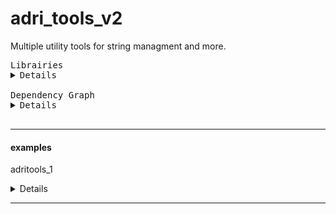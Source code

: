 # adri_tools_v2

Multiple utility tools for string managment and more.


<pre>
Librairies
<details>
adri_tools_v2                   = https://github.com/AdriLighting/adri_tools_v2

esp8266/arduino                 = https://github.com/esp8266/Arduino/tree/master/libraries
</details>
Dependency Graph
<details>
|-- [adri_tools_v2] 1.0.0
|   |-- [ESP8266WiFi] 1.0
|   |-- [LittleFS(esp8266)] 0.1.0</details>
</pre>

<hr>

#### examples

adritools_1
<details>
platformio.ini
<details>
<pre>
[env:nodemcuv2]
platform=espressif8266
board=nodemcuv2
framework=arduino
lib_extra_dirs= ${env.lib_extra_dirs}
[platformio]
src_dir= ${env.src_dir}

</pre>
</details>
<pre>
Librairies
<details>
adri_tools_v2                   = https://github.com/AdriLighting/adri_tools_v2
adri_softLogger                 = https://github.com/AdriLighting/adri_softLogger
adri_tools_v2_serialMenu        = https://github.com/AdriLighting/adri_tools_v2_serialMenu
adri_wifiConnect                = https://github.com/AdriLighting/adri_wifiConnect
adri_timer                      = https://github.com/AdriLighting/adri_timer

esp8266/arduino                 = https://github.com/esp8266/Arduino/tree/master/libraries
</details>
Dependency Graph
<details>
|-- [adri_tools_v2] 1.0.0
|   |-- [ESP8266WiFi] 1.0
|   |-- [LittleFS(esp8266)] 0.1.0
|-- [adri_softLogger] 1.0.0
|   |-- [adri_tools_v2] 1.0.0
|   |   |-- [ESP8266WiFi] 1.0
|   |   |-- [LittleFS(esp8266)] 0.1.0
|   |-- [ESP8266WiFi] 1.0
|   |-- [LittleFS(esp8266)] 0.1.0
|-- [adri_tools_v2_serialMenu] 1.0.0
|   |-- [adri_tools_v2] 1.0.0
|   |   |-- [ESP8266WiFi] 1.0
|   |   |-- [LittleFS(esp8266)] 0.1.0
|-- [adri_wifiConnect] 1.0.0
|   |-- [ESP8266WebServer] 1.0
|   |   |-- [ESP8266WiFi] 1.0
|   |-- [ESP8266WiFi] 1.0
|   |-- [ESP8266mDNS] 1.2
|   |   |-- [ESP8266WiFi] 1.0
|   |-- [adri_tools_v2] 1.0.0
|   |   |-- [ESP8266WiFi] 1.0
|   |   |-- [LittleFS(esp8266)] 0.1.0
|   |-- [LittleFS(esp8266)] 0.1.0
|   |-- [adri_timer] 1.0.0</details>
</pre>

</details>
<hr>